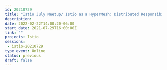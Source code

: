 ```yaml
---
id: 20210729
title: "Istio July Meetup/ Istio as a HyperMesh: Distributed Responsibility, Centralised Control"
description: 
date: 2022-02-22T14:00:20-06:00
start_date: 2021-07-29T16:00:00Z
link: "" 
projects: Istio
sessions: 
 - istio-20210729
type_event: Online
status: previous
draft: false
---
```




